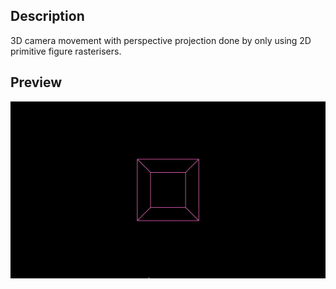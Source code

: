 ## Description
3D camera movement with perspective projection done by only using 2D primitive figure rasterisers.

## Preview
![](Projection.gif)
